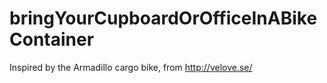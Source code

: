# bringYourCupboardOrOfficeInABikeContainer
Inspired by the Armadillo cargo bike, from http://velove.se/
